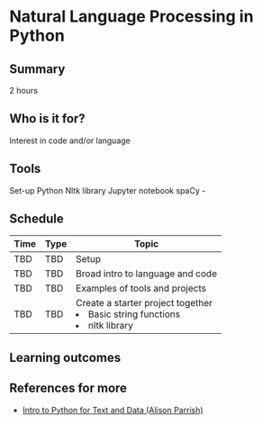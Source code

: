 # Natural Language Processing in Python

## Summary
2 hours

## Who is it for? 
Interest in code and/or language

## Tools
Set-up
Python
Nltk library
Jupyter notebook
spaCy - 

## Schedule
| Time | Type | Topic |
| ---- | ---- | ----- |
| TBD | TBD | Setup |
| TBD | TBD | Broad intro to language and code |
| TBD | TBD | Examples of tools and projects |
| TBD | TBD | Create a starter project together<br><li>Basic string functions</li><li>nltk library</li> |

## Learning outcomes

## References for more

* [Intro to Python for Text and Data (Alison Parrish)](https://github.com/aparrish/dmep-python-intro)
